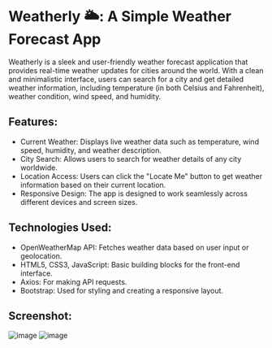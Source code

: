 # Weatherly 🌥: A Simple Weather Forecast App

Weatherly is a sleek and user-friendly weather forecast application that provides real-time weather updates for cities around the world. With a clean and minimalistic interface, users can search for a city and get detailed weather information, including temperature (in both Celsius and Fahrenheit), weather condition, wind speed, and humidity.

## Features:
* Current Weather: Displays live weather data such as temperature, wind speed, humidity, and weather description.
* City Search: Allows users to search for weather details of any city worldwide.
* Location Access: Users can click the "Locate Me" button to get weather information based on their current location.
* Responsive Design: The app is designed to work seamlessly across different devices and screen sizes.

## Technologies Used:
* OpenWeatherMap API: Fetches weather data based on user input or geolocation.
* HTML5, CSS3, JavaScript: Basic building blocks for the front-end interface.
* Axios: For making API requests.
* Bootstrap: Used for styling and creating a responsive layout.

## Screenshot:
![image](https://github.com/user-attachments/assets/20a1e8a2-e0ab-45ae-a3a9-80fc6889cd5c)
![image](https://github.com/user-attachments/assets/45069815-d8cc-45ab-9a65-831e99eabdb9)


